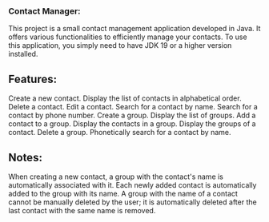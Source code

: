 ### Contact Manager:
This project is a small contact management application developed in Java.
It offers various functionalities to efficiently manage your contacts.
To use this application, you simply need to have JDK 19 or a higher version installed.

## Features:
Create a new contact.
Display the list of contacts in alphabetical order.
Delete a contact.
Edit a contact.
Search for a contact by name.
Search for a contact by phone number.
Create a group.
Display the list of groups.
Add a contact to a group.
Display the contacts in a group.
Display the groups of a contact.
Delete a group.
Phonetically search for a contact by name.
## Notes:
When creating a new contact, a group with the contact's name is automatically associated with it.
Each newly added contact is automatically added to the group with its name.
A group with the name of a contact cannot be manually deleted by the user; it is automatically deleted after the last contact with the same name is removed.
